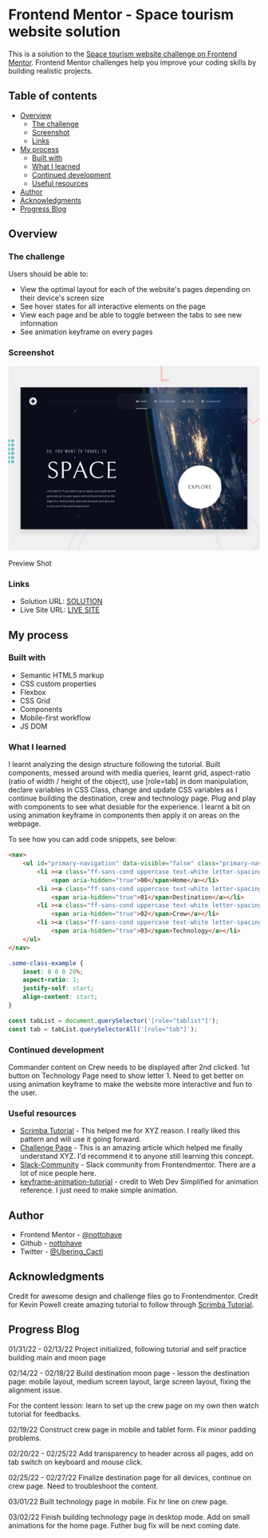 
# Frontend Mentor - Space tourism website solution

This is a solution to the [Space tourism website challenge on Frontend Mentor](https://www.frontendmentor.io/challenges/space-tourism-multipage-website-gRWj1URZ3). Frontend Mentor challenges help you improve your coding skills by building realistic projects. 

## Table of contents

- [Overview](#overview)
  - [The challenge](#the-challenge)
  - [Screenshot](#screenshot)
  - [Links](#links)
- [My process](#my-process)
  - [Built with](#built-with)
  - [What I learned](#what-i-learned)
  - [Continued development](#continued-development)
  - [Useful resources](#useful-resources)
- [Author](#author)
- [Acknowledgments](#acknowledgments)
- [Progress Blog](#ProgressBlog)

## Overview

### The challenge

Users should be able to:

- View the optimal layout for each of the website's pages depending on their device's screen size
- See hover states for all interactive elements on the page
- View each page and be able to toggle between the tabs to see new information
- See animation keyframe on every pages

### Screenshot

![](./preview.jpg)

Preview Shot

### Links

- Solution URL: [SOLUTION](https://www.frontendmentor.io/solutions/space-tourism-website-solution-flex-grid-components-js-dom-oZq1miNor)
- Live Site URL: [LIVE SITE](https://nottohave.github.io/space-travel-website-practice/)

## My process

### Built with

- Semantic HTML5 markup
- CSS custom properties
- Flexbox
- CSS Grid
- Components
- Mobile-first workflow
- JS DOM 

### What I learned

I learnt analyzing the design structure following the tutorial. Built components, messed around with media queries, learnt grid, aspect-ratio (ratio of width / height of the object), use [role=tab] in dom manipulation, declare variables in CSS Class, change and update CSS variables as I continue building the destination, crew and technology page. Plug and play with components to see what desiable for the experience.
I learnt a bit on using animation keyframe in components then apply it on areas on the webpage. 

To see how you can add code snippets, see below:

```html
<nav>
    <ul id="primary-navigation" data-visible="false" class="primary-navigation underline-indicators flex" >
        <li ><a class="ff-sans-cond uppercase text-white letter-spacing-2" href="./index.html">
            <span aria-hidden="true">00</span>Home</a></li>
        <li ><a class="ff-sans-cond uppercase text-white letter-spacing-2" href="./html-files/destination.html">
            <span aria-hidden="true">01</span>Destination</a></li>
        <li ><a class="ff-sans-cond uppercase text-white letter-spacing-2" href="./html-files/crew-commander.html">
            <span aria-hidden="true">02</span>Crew</a></li>
        <li ><a class="ff-sans-cond uppercase text-white letter-spacing-2" href="./html-files/technology.html">
            <span aria-hidden="true">03</span>Technology</a></li>
    </ul>
</nav>
```
```css
.some-class-example {
    inset: 0 0 0 20%;
    aspect-ratio: 1;
    justify-self: start;
    align-content: start;
}

```
```js
const tabList = document.querySelector('[role="tablist"]');
const tab = tabList.querySelectorAll('[role="tab"]');

```


### Continued development

Commander content on Crew needs to be displayed after 2nd clicked. 1st button on  Technology Page need to show letter 1.
Need to get better on using animation keyframe to make the website more interactive and fun to the user.


### Useful resources

- [Scrimba Tutorial](https://scrimba.com/learn/spacetravel) - This helped me for XYZ reason. I really liked this pattern and will use it going forward.
- [Challenge Page](https://www.frontendmentor.io/challenges/space-tourism-multipage-website-gRWj1URZ3) - This is an amazing article which helped me finally understand XYZ. I'd recommend it to anyone still learning this concept.
- [Slack-Community](https://www.frontendmentor.io/slack) - Slack community from Frontendmentor. There are a lot of nice people here.
- [keyframe-animation-tutorial](https://youtu.be/YszONjKpgg4) - credit to Web Dev Simplified for animation reference. I just need to make simple animation.


## Author

- Frontend Mentor - [@nottohave](https://www.frontendmentor.io/profile/nottohave)
- Github - [nottohave](https://github.com/nottohave)
- Twitter - [@Ubering_Cacti](https://twitter.com/Ubering_Cacti)

## Acknowledgments
Credit for awesome design and challenge files go to Frontendmentor.
Credit for Kevin Powell create amazing tutorial to follow through [Scrimba Tutorial](https://scrimba.com/learn/spacetravel).

## Progress Blog

01/31/22 - 02/13/22
Project initialized, following tutorial and self practice building main and moon page 

02/14/22 - 02/18/22
Build destination moon page - lesson the destination page: mobile layout, medium screen layout, large screen layout, fixing the alignment issue.

For the content lesson: learn to set up the crew page on my own then watch tutorial for feedbacks.

02/19/22
Construct crew page in mobile and tablet form. Fix minor padding problems.

02/20/22 - 02/25/22
Add transparency to header across all pages, add on tab switch on keyboard and mouse click.

02/25/22 - 02/27/22
Finalize destination page for all devices, continue on crew page. Need to troubleshoot the content.

03/01/22
Built technology page in mobile. Fix hr line on crew page.

03/02/22
Finish building technology page in desktop mode. Add on small animations for the home page. Futher bug fix will be next coming date.
